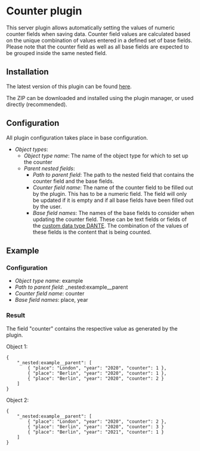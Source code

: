 # Counter plugin

This server plugin allows automatically setting the values of numeric counter fields when saving data. Counter field values are calculated based on the unique combination of values entered in a defined set of base fields. Please note that the counter field as well as all base fields are expected to be grouped inside the same nested field.

## Installation

The latest version of this plugin can be found [here](https://github.com/programmfabrik/fylr-plugin-counter/releases/latest/download/Counter.zip).

The ZIP can be downloaded and installed using the plugin manager, or used directly (recommended).

## Configuration

All plugin configuration takes place in base configuration.

* *Object types*:
    * *Object type name*: The name of the object type for which to set up the counter
    * *Parent nested fields*:
        * *Path to parent field*: The path to the nested field that contains the counter field and the base fields.
        * *Counter field name*: The name of the counter field to be filled out by the plugin. This has to be a numeric field. The field will only be updated if it is empty and if all base fields have been filled out by the user.
        * *Base field names*: The names of the base fields to consider when updating the counter field. These can be text fields or fields of the [custom data type DANTE](https://github.com/programmfabrik/fylr-plugin-custom-data-type-dante). The combination of the values of these fields is the content that is being counted.

## Example

### Configuration

* *Object type name*: example
* *Path to parent field*: _nested:example__parent
* *Counter field name*: counter
* *Base field names*: place, year

### Result

The field "counter" contains the respective value as generated by the plugin.

Object 1:

    {
        "_nested:example__parent": [
            { "place": "London", "year": "2020", "counter": 1 },
            { "place": "Berlin", "year": "2020", "counter": 1 },
            { "place": "Berlin", "year": "2020", "counter": 2 }
        ]
    }

Object 2:

    {
        "_nested:example__parent": [
            { "place": "London", "year": "2020", "counter": 2 },
            { "place": "Berlin", "year": "2020", "counter": 3 }
            { "place": "Berlin", "year": "2021", "counter": 1 }
        ]
    }
